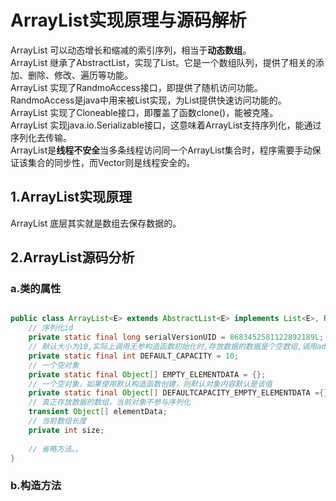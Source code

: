 # ArrayList实现原理与源码解析
  ArrayList 可以动态增长和缩减的索引序列，相当于**动态数组**。  
  ArrayList 继承了AbstractList，实现了List。它是一个数组队列，提供了相关的添加、删除、修改、遍历等功能。  
  ArrayList 实现了RandmoAccess接口，即提供了随机访问功能。RandmoAccess是java中用来被List实现，为List提供快速访问功能的。   
  ArrayList 实现了Cloneable接口，即覆盖了函数clone()，能被克隆。  
  ArrayList 实现java.io.Serializable接口，这意味着ArrayList支持序列化，能通过序列化去传输。  
  ArrayList是**线程不安全**当多条线程访问同一个ArrayList集合时，程序需要手动保证该集合的同步性，而Vector则是线程安全的。  
  
## 1.ArrayList实现原理  
  ArrayList 底层其实就是数组去保存数据的。
  
## 2.ArrayList源码分析

### a.类的属性  
```java

public class ArrayList<E> extends AbstractList<E> implements List<E>, RandomAccess, Cloneable, Serializable {
	// 序列化id
	private static final long serialVersionUID = 8683452581122892189L;
	// 默认大小为10,实际上调用无参构造函数初始化时,存放数据的数据是个空数组,调用add时才会真正初始化.
	private static final int DEFAULT_CAPACITY = 10;
	// 一个空对象
	private static final Object[] EMPTY_ELEMENTDATA = {};
	// 一个空对象，如果使用默认构造函数创建，则默认对象内容默认是该值
	private static final Object[] DEFAULTCAPACITY_EMPTY_ELEMENTDATA ={};
	// 真正存放数据的数组，当前对象不参与序列化
	transient Object[] elementData;
	// 当前数组长度
	private int size;
 
	// 省略方法。。
}
```
### b.构造方法  



 
  
